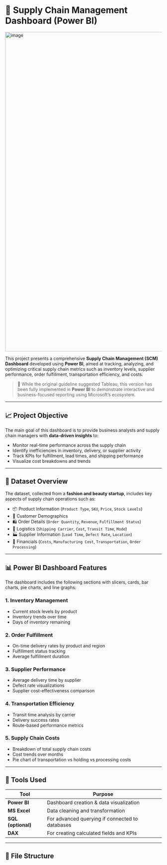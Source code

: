 # 🚚 Supply Chain Management Dashboard (Power BI)
<img width="1024" height="1024" alt="image" src="https://github.com/user-attachments/assets/e47b5e85-bee4-4f4d-baa7-0b7e04df798d" />


This project presents a comprehensive **Supply Chain Management (SCM) Dashboard** developed using **Power BI**, aimed at tracking, analyzing, and optimizing critical supply chain metrics such as inventory levels, supplier performance, order fulfillment, transportation efficiency, and costs.

> 📌 While the original guideline suggested Tableau, this version has been fully implemented in **Power BI** to demonstrate interactive and business-focused reporting using Microsoft’s ecosystem.

---

## 📈 Project Objective

The main goal of this dashboard is to provide business analysts and supply chain managers with **data-driven insights** to:
- Monitor real-time performance across the supply chain
- Identify inefficiencies in inventory, delivery, or supplier activity
- Track KPIs for fulfillment, lead times, and shipping performance
- Visualize cost breakdowns and trends

---

## 🧾 Dataset Overview

The dataset, collected from a **fashion and beauty startup**, includes key aspects of supply chain operations such as:

- 📦 Product Information (`Product Type`, `SKU`, `Price`, `Stock Levels`)
- 👥 Customer Demographics
- 🛍️ Order Details (`Order Quantity`, `Revenue`, `Fulfillment Status`)
- 🚚 Logistics (`Shipping Carrier`, `Cost`, `Transit Time`, `Mode`)
- 🏭 Supplier Information (`Lead Time`, `Defect Rate`, `Location`)
- 💸 Financials (`Costs`, `Manufacturing Cost`, `Transportation`, `Order Processing`)

---

## 📊 Power BI Dashboard Features

The dashboard includes the following sections with slicers, cards, bar charts, pie charts, and line graphs:

### 1. **Inventory Management**
- Current stock levels by product
- Inventory trends over time
- Days of inventory remaining

### 2. **Order Fulfillment**
- On-time delivery rates by product and region
- Fulfillment status tracking
- Average fulfillment duration

### 3. **Supplier Performance**
- Average delivery time by supplier
- Defect rate visualizations
- Supplier cost-effectiveness comparison

### 4. **Transportation Efficiency**
- Transit time analysis by carrier
- Delivery success rates
- Route-based performance metrics

### 5. **Supply Chain Costs**
- Breakdown of total supply chain costs
- Cost trends over months
- Pie chart of transportation vs holding vs processing costs

---

## 🔧 Tools Used

| Tool       | Purpose                            |
|------------|-------------------------------------|
| **Power BI**   | Dashboard creation & data visualization |
| **MS Excel**   | Data cleaning and transformation        |
| **SQL (optional)** | For advanced querying if connected to databases |
| **DAX**         | For creating calculated fields and KPIs |

---

## 📂 File Structure

